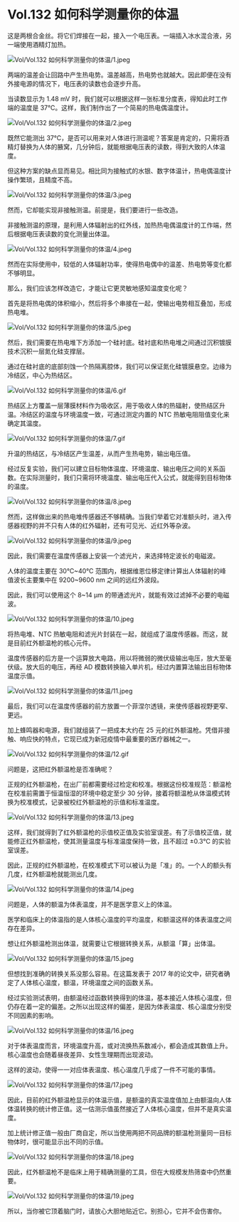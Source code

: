 # Vol.132 如何科学测量你的体温

这是两根合金丝。将它们焊接在一起，接入一个电压表。一端插入冰水混合液，另一端使用酒精灯加热。

![Vol/Vol.132 如何科学测量你的体温/1.jpeg](https://file.hsyhx.top/iPaperClipICU/web/assets/image/文字稿/Vol/Vol.132%20如何科学测量你的体温/1.jpeg?imageMogr2/format/avif)

两端的温差会让回路中产生热电势。温差越高，热电势也就越大。因此即便在没有外接电源的情况下，电压表的读数也会逐步升高。

当读数显示为 1.48 mV 时，我们就可以根据这样一张标准分度表，得知此时工作端的温度是 37℃。这样，我们制作出了一个简易的热电偶温度计。

![Vol/Vol.132 如何科学测量你的体温/2.jpeg](https://file.hsyhx.top/iPaperClipICU/web/assets/image/文字稿/Vol/Vol.132%20如何科学测量你的体温/2.jpeg?imageMogr2/format/avif)

既然它能测出 37℃，是否可以用来对人体进行测温呢？答案是肯定的，只需将酒精灯替换为人体的腋窝，几分钟后，就能根据电压表的读数，得到大致的人体温度。

但这种方案的缺点显而易见。相比同为接触式的水银、数字体温计，热电偶温度计操作繁琐，且精度不高。

![Vol/Vol.132 如何科学测量你的体温/3.jpeg](https://file.hsyhx.top/iPaperClipICU/web/assets/image/文字稿/Vol/Vol.132%20如何科学测量你的体温/3.jpeg?imageMogr2/format/avif)

然而，它却能实现非接触测温。前提是，我们要进行一些改造。

非接触测温的原理，是利用人体辐射出的红外线，加热热电偶温度计的工作端，然后根据电压表读数的变化测量出体温。

![Vol/Vol.132 如何科学测量你的体温/4.jpeg](https://file.hsyhx.top/iPaperClipICU/web/assets/image/文字稿/Vol/Vol.132%20如何科学测量你的体温/4.jpeg?imageMogr2/format/avif)

然而在实际使用中，较低的人体辐射功率，使得热电偶中的温差、热电势等变化都不够明显。

那么，我们应该怎样改造它，才能让它更灵敏地感知温度变化呢？

首先是将热电偶的体积缩小，然后将多个串接在一起，使输出电势相互叠加，形成热电堆。

![Vol/Vol.132 如何科学测量你的体温/5.jpeg](https://file.hsyhx.top/iPaperClipICU/web/assets/image/文字稿/Vol/Vol.132%20如何科学测量你的体温/5.jpeg?imageMogr2/format/avif)

然后，我们需要在热电堆下方添加一个硅衬底。硅衬底和热电堆之间通过沉积镀膜技术沉积一层氮化硅支撑层。

通过在硅衬底的底部刻蚀一个热隔离腔体，我们可以保证氮化硅镀膜悬空。边缘为冷结区，中心为热结区。

![Vol/Vol.132 如何科学测量你的体温/6.gif](https://file.hsyhx.top/iPaperClipICU/web/assets/image/文字稿/Vol/Vol.132%20如何科学测量你的体温/6.gif?imageMogr2/format/avif)

热结区上方覆盖一层薄膜材料作为吸收区，用于吸收人体的热辐射，使热结区升温。冷结区的温度与环境温度一致，可通过测定内置的 NTC 热敏电阻阻值变化来确定其温度。

![Vol/Vol.132 如何科学测量你的体温/7.gif](https://file.hsyhx.top/iPaperClipICU/web/assets/image/文字稿/Vol/Vol.132%20如何科学测量你的体温/7.gif?imageMogr2/format/avif)

升温的热结区，与冷结区产生温差，从而产生热电势，输出电压值。

经过反复实验，我们可以建立目标物体温度、环境温度、输出电压之间的关系函数。在实际测量时，我们只需将环境温度、输出电压代入公式，就能得到目标物体的温度。

![Vol/Vol.132 如何科学测量你的体温/8.jpeg](https://file.hsyhx.top/iPaperClipICU/web/assets/image/文字稿/Vol/Vol.132%20如何科学测量你的体温/8.jpeg?imageMogr2/format/avif)

然而，这样做出来的热电堆传感器还不够精确。当我们举着它对准额头时，进入传感器视野的并不只有人体的红外辐射，还有可见光、近红外等杂波。

![Vol/Vol.132 如何科学测量你的体温/9.jpeg](https://file.hsyhx.top/iPaperClipICU/web/assets/image/文字稿/Vol/Vol.132%20如何科学测量你的体温/9.jpeg?imageMogr2/format/avif)

因此，我们需要在温度传感器上安装一个滤光片，来选择特定波长的电磁波。

人体的温度主要在 30℃~40℃ 范围内，根据维恩位移定律计算出人体辐射的峰值波长主要集中在 9200~9600 nm 之间的远红外波段。

因此，我们可以使用这个 8\~14 μm 的带通滤光片，就能有效过滤掉不必要的电磁波。

![Vol/Vol.132 如何科学测量你的体温/10.jpeg](https://file.hsyhx.top/iPaperClipICU/web/assets/image/文字稿/Vol/Vol.132%20如何科学测量你的体温/10.jpeg?imageMogr2/format/avif)

将热电堆、NTC 热敏电阻和滤光片封装在一起，就组成了温度传感器。而这，就是目前红外额温枪的核心元件。

温度传感器的后方是一个运算放大电路，用以将微弱的微伏级输出电压，放大至毫伏级。放大后的电压，再经 AD 模数转换输入单片机，经过内置算法输出目标物体温度示值。

![Vol/Vol.132 如何科学测量你的体温/11.jpeg](https://file.hsyhx.top/iPaperClipICU/web/assets/image/文字稿/Vol/Vol.132%20如何科学测量你的体温/11.jpeg?imageMogr2/format/avif)

最后，我们可以在温度传感器的前方放置一个菲涅尔透镜，来使传感器视野更窄、更远。

加上蜂鸣器和电源，我们就组装了一把成本大约在 25 元的红外额温枪。凭借非接触、响应快的特点，它现已成为新冠疫情中最重要的医疗器械之一。

![Vol/Vol.132 如何科学测量你的体温/12.gif](https://file.hsyhx.top/iPaperClipICU/web/assets/image/文字稿/Vol/Vol.132%20如何科学测量你的体温/12.gif?imageMogr2/format/avif)

问题是，这把红外额温枪是否准确呢？

正规的红外额温枪，在出厂前都需要经过检定和校准。根据这份校准规范：额温枪在校准前需置于恒温恒湿的环境中稳定至少 30 分钟，接着将额温枪从体温模式转换为校准模式，记录被校红外额温枪的示值和标准温度。

![Vol/Vol.132 如何科学测量你的体温/13.jpeg](https://file.hsyhx.top/iPaperClipICU/web/assets/image/文字稿/Vol/Vol.132%20如何科学测量你的体温/13.jpeg?imageMogr2/format/avif)

这样，我们就得到了红外额温枪的示值校正值及实验室误差。有了示值校正值，就能修正红外额温枪，使其测量温度与标准温度保持一致，且不超过 ±0.3℃ 的实验室误差。

因此，正规的红外额温枪，在校准模式下可以被认为是「准」的。一个人的额头有几度，红外额温枪就能测出几度。

![Vol/Vol.132 如何科学测量你的体温/14.jpeg](https://file.hsyhx.top/iPaperClipICU/web/assets/image/文字稿/Vol/Vol.132%20如何科学测量你的体温/14.jpeg?imageMogr2/format/avif)

问题是，人体的额温为体表温度，并不是医学意义上的体温。

医学和临床上的体温指的是人体核心温度的平均温度，和额温这样的体表温度之间存在差异。

想让红外额温枪测出体温，就需要让它根据转换关系，从额温「算」出体温。

![Vol/Vol.132 如何科学测量你的体温/15.jpeg](https://file.hsyhx.top/iPaperClipICU/web/assets/image/文字稿/Vol/Vol.132%20如何科学测量你的体温/15.jpeg?imageMogr2/format/avif)

但想找到准确的转换关系没那么容易。在这篇发表于 2017 年的论文中，研究者确定了人体核心温度，额温，环境温度之间的函数关系。

经过实验测试表明，由额温经过函数转换得到的体温，基本接近人体核心温度，但仍存在着一定的偏差。之所以出现这样的偏差，是因为体表温度、核心温度分别受不同因素的影响。

![Vol/Vol.132 如何科学测量你的体温/16.jpeg](https://file.hsyhx.top/iPaperClipICU/web/assets/image/文字稿/Vol/Vol.132%20如何科学测量你的体温/16.jpeg?imageMogr2/format/avif)

对于体表温度而言，环境温度升高，或对流换热系数减小，都会造成其数值上升。核心温度也会随着昼夜差异、女性生理期而出现波动。

这样的波动，使得一一对应体表温度、核心温度几乎成了一件不可能的事情。

![Vol/Vol.132 如何科学测量你的体温/17.jpeg](https://file.hsyhx.top/iPaperClipICU/web/assets/image/文字稿/Vol/Vol.132%20如何科学测量你的体温/17.jpeg?imageMogr2/format/avif)

因此，目前的红外额温枪显示的体温示值，是额温的真实温度值加上由额温向人体体温转换的统计修正值。这一估测示值虽然接近了人体核心温度，但并不是真实温度。

加上统计修正值一般由厂商自定，所以当使用两把不同品牌的额温枪测量同一目标物体时，很可能显示出不同的示值。

![Vol/Vol.132 如何科学测量你的体温/18.jpeg](https://file.hsyhx.top/iPaperClipICU/web/assets/image/文字稿/Vol/Vol.132%20如何科学测量你的体温/18.jpeg?imageMogr2/format/avif)

因此，红外额温枪不是临床上用于精确测量的工具，但在大规模发热筛查中仍然重要。

![Vol/Vol.132 如何科学测量你的体温/19.jpeg](https://file.hsyhx.top/iPaperClipICU/web/assets/image/文字稿/Vol/Vol.132%20如何科学测量你的体温/19.jpeg?imageMogr2/format/avif)

所以，当你被它顶着脑门时，请放心大胆地贴近它。别担心，它并不会伤害你。
